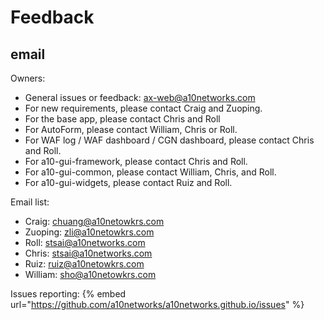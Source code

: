 # Feedback

## email

Owners:
- General issues or feedback: ax-web@a10networks.com
- For new requirements, please contact Craig and Zuoping.
- For the base app, please contact Chris and Roll
- For AutoForm, please contact William, Chris or Roll.
- For WAF log / WAF dashboard / CGN dashboard, please contact Chris and Roll.
- For a10-gui-framework, please contact Chris and Roll.
- For a10-gui-common, please contact William, Chris, and Roll.
- For a10-gui-widgets, please contact Ruiz and Roll.


Email list:
- Craig: chuang@a10netowkrs.com
- Zuoping: zli@a10netowkrs.com
- Roll: stsai@a10networks.com
- Chris: stsai@a10networks.com
- Ruiz: ruiz@a10netowkrs.com
- William: sho@a10netowkrs.com

Issues reporting:
{% embed url="https://github.com/a10networks/a10networks.github.io/issues" %}



